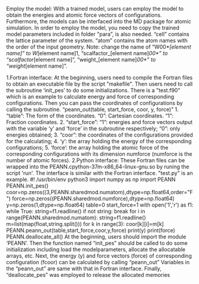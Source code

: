 Employ the model:
	With a trained model, users can employ the model to obtain the energies and atomic force vectors of configurations. Furthermore, the models can be interfaced into the MD 	package for atomic simulation. In order to employ the model, you need to copy the trained model parameters included in folder "para”,  is also needed. “cell” contains the lattice parameter of the system. “atom” contains the atom names with the order of the input geometry.
Note: change the name of “W00*_[element name]” to W_[element name]1, “scalfactor_[element name]_00*” to “scalfactor_[element name]”, “weight_[element name]_00*” to “weight_[element name]”.

1.Fortran interface:
	At the beginning, users need to compile the Fortran files to obtain an executable file by the script "makefile". Then users need to call the subroutine ‘init_pes’ to do some 
	initializations. There is a "test.f90" which is an example to calculate energy and force of corresponding configurations. 
	Then you can pass the coordinates of configurations by calling the subroutine.
			“peann_out(table, start_force, coor, y, force)”
			1. “table”: The form of the coordinates. “0”: Cartesian coordinates. “1”: Fraction coordinates.
			2. “start_force”: “1”: energies and force vectors output with the variable ‘y’ and ‘force’ in the subroutine respectively; “0”: only energies obtained;
			3. “coor”: the coordinates of the configurations provided for the calculating;
			4. ‘y’: the array holding the energy of the corresponding configurations;
		  5. ‘force’: the array holding the atomic force of the corresponding configurations with its dimension numforce (numforce is the number of atomic forces).
2.Python interface:
  These Fortran files can be wrapped into the PEANN.cpython-37m-x86_64-linux-gnu.so by runing the script 'run'. The interface is similar with the Fortran interface. "test.py" 
  is an example. 
    #! /usr/bin/env python3
    import numpy as np
    import PEANN
    PEANN.init_pes()
    coor=np.zeros((3,PEANN.sharedmod.numatom),dtype=np.float64,order="F")
    force=np.zeros((PEANN.sharedmod.numforce),dtype=np.float64)
    y=np.zeros(1,dtype=np.float64)
    table=0
    start_force=1
    with open('1','r') as f1:
       while True:
          string=f1.readline()
          if not string: break
          for i in range(PEANN.sharedmod.numatom):
             string=f1.readline()
             m=list(map(float,string.split()))
             for k in range(3):
                coor[k][i]=m[k]
                PEANN.peann_out(table,start_force,coor,y,force)
          print(y)
          print(force)
    PEANN.deallocate_all()
  At the beginning, users should import the module ‘PEANN’. Then the function named “init_pes” should be called to do some initialization including load the modelparameters,
  allocate the allocatable arrays, etc. Next, the energy (y) and force vectors (force) of corresponding configuration (fcoor) can be calculated by calling “peann_out” Variables
  in the “peann_out” are same with that in Fortran interface. Finally, “deallocate_pes” was employed to release the allocated memories

  
